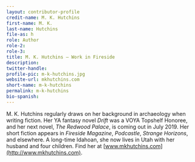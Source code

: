 ```yaml
---
layout: contributor-profile
credit-name: M. K. Hutchins
first-name: M. K.
last-name: Hutchins
file-as: h
role: Author
role-2:
role-3:
title: M. K. Hutchins — Work in Fireside
description:
twitter-handle:
profile-pic: m-k-hutchins.jpg
website-url: mkhutchins.com
short-name: m-k-hutchins
permalink: m-k-hutchins
bio-spanish:
---
```

M. K. Hutchins regularly draws on her background in archaeology when writing fiction.  Her YA fantasy novel _Drift_ was a VOYA Topshelf Honoree, and her next novel, _The Redwood Palace_, is coming out in July 2019. Her short fiction appears in _Fireside Magazine_, _Podcastle_, _Strange Horizons_, and elsewhere. A long-time Idahoan, she now lives in Utah with her husband and four children. Find her at [www.mkhutchins.com](http://www.mkhutchins.com).
